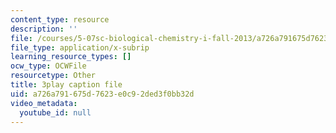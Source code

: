 ```yaml
---
content_type: resource
description: ''
file: /courses/5-07sc-biological-chemistry-i-fall-2013/a726a791675d7623e0c92ded3f0bb32d_VVOazB6_D3Q.srt
file_type: application/x-subrip
learning_resource_types: []
ocw_type: OCWFile
resourcetype: Other
title: 3play caption file
uid: a726a791-675d-7623-e0c9-2ded3f0bb32d
video_metadata:
  youtube_id: null
---
```

